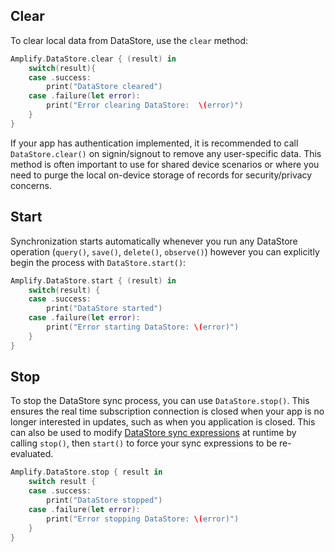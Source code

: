 ## Clear

To clear local data from DataStore, use the `clear` method:

```swift
Amplify.DataStore.clear { (result) in
    switch(result){
    case .success:
        print("DataStore cleared")
    case .failure(let error):
        print("Error clearing DataStore:  \(error)")
    }
}
```
<amplify-callout>

If your app has authentication implemented, it is recommended to call `DataStore.clear()` on signin/signout to remove any user-specific data. This method is often important to use for shared device scenarios or where you need to purge the local on-device storage of records for security/privacy concerns.

</amplify-callout>

## Start

Synchronization starts automatically whenever you run any DataStore operation (`query()`, `save()`, `delete()`, `observe()`) however you can explicitly begin the process with `DataStore.start()`:

```swift
Amplify.DataStore.start { (result) in
    switch(result) {
    case .success:
        print("DataStore started")
    case .failure(let error):
        print("Error starting DataStore: \(error)")
    }
}
```

## Stop

To stop the DataStore sync process, you can use `DataStore.stop()`.  This ensures the real time subscription connection is closed when your app is no longer interested in updates, such as when you application is closed.  This can also be used to modify [DataStore sync expressions](~/lib/datastore/sync.md) at runtime by calling `stop()`, then `start()` to force your sync expressions to be re-evaluated.

```swift
Amplify.DataStore.stop { result in
    switch result {
    case .success:
        print("DataStore stopped")
    case .failure(let error):
        print("Error stopping DataStore: \(error)")
    }
}
```
